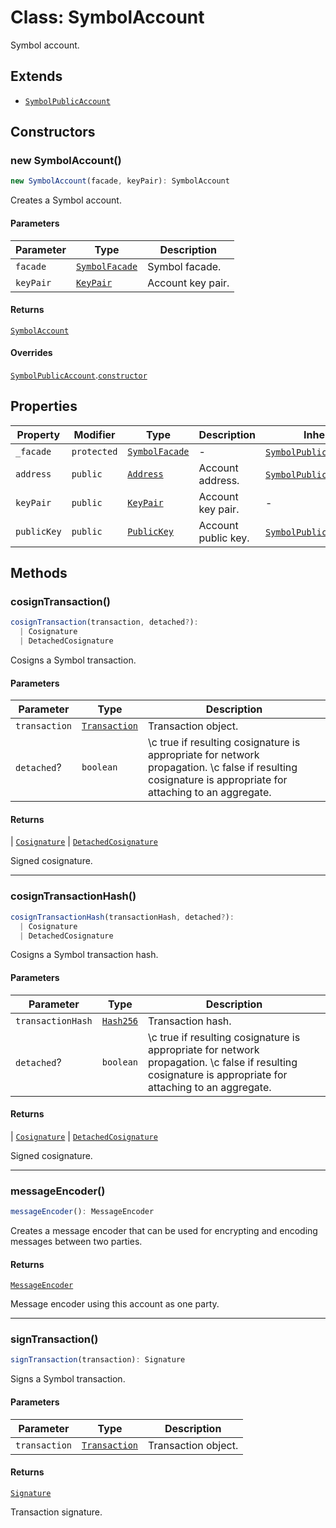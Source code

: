 # Class: SymbolAccount

Symbol account.

## Extends

- [`SymbolPublicAccount`](SymbolPublicAccount.md)

## Constructors

### new SymbolAccount()

```ts
new SymbolAccount(facade, keyPair): SymbolAccount
```

Creates a Symbol account.

#### Parameters

| Parameter | Type | Description |
| ------ | ------ | ------ |
| `facade` | [`SymbolFacade`](SymbolFacade.md) | Symbol facade. |
| `keyPair` | [`KeyPair`](KeyPair.md) | Account key pair. |

#### Returns

[`SymbolAccount`](SymbolAccount.md)

#### Overrides

[`SymbolPublicAccount`](SymbolPublicAccount.md).[`constructor`](SymbolPublicAccount.md#constructors)

## Properties

| Property | Modifier | Type | Description | Inherited from |
| ------ | ------ | ------ | ------ | ------ |
| <a id="_facade"></a> `_facade` | `protected` | [`SymbolFacade`](SymbolFacade.md) | - | [`SymbolPublicAccount`](SymbolPublicAccount.md).[`_facade`](SymbolPublicAccount.md#_facade) |
| <a id="address"></a> `address` | `public` | [`Address`](Address.md) | Account address. | [`SymbolPublicAccount`](SymbolPublicAccount.md).[`address`](SymbolPublicAccount.md#address) |
| <a id="keypair-1"></a> `keyPair` | `public` | [`KeyPair`](KeyPair.md) | Account key pair. | - |
| <a id="publickey"></a> `publicKey` | `public` | [`PublicKey`](../../core/classes/PublicKey.md) | Account public key. | [`SymbolPublicAccount`](SymbolPublicAccount.md).[`publicKey`](SymbolPublicAccount.md#publickey-1) |

## Methods

### cosignTransaction()

```ts
cosignTransaction(transaction, detached?): 
  | Cosignature
  | DetachedCosignature
```

Cosigns a Symbol transaction.

#### Parameters

| Parameter | Type | Description |
| ------ | ------ | ------ |
| `transaction` | [`Transaction`](../namespaces/models/classes/Transaction.md) | Transaction object. |
| `detached`? | `boolean` | \c true if resulting cosignature is appropriate for network propagation. \c false if resulting cosignature is appropriate for attaching to an aggregate. |

#### Returns

  \| [`Cosignature`](../namespaces/models/classes/Cosignature.md)
  \| [`DetachedCosignature`](../namespaces/models/classes/DetachedCosignature.md)

Signed cosignature.

***

### cosignTransactionHash()

```ts
cosignTransactionHash(transactionHash, detached?): 
  | Cosignature
  | DetachedCosignature
```

Cosigns a Symbol transaction hash.

#### Parameters

| Parameter | Type | Description |
| ------ | ------ | ------ |
| `transactionHash` | [`Hash256`](../../core/classes/Hash256.md) | Transaction hash. |
| `detached`? | `boolean` | \c true if resulting cosignature is appropriate for network propagation. \c false if resulting cosignature is appropriate for attaching to an aggregate. |

#### Returns

  \| [`Cosignature`](../namespaces/models/classes/Cosignature.md)
  \| [`DetachedCosignature`](../namespaces/models/classes/DetachedCosignature.md)

Signed cosignature.

***

### messageEncoder()

```ts
messageEncoder(): MessageEncoder
```

Creates a message encoder that can be used for encrypting and encoding messages between two parties.

#### Returns

[`MessageEncoder`](MessageEncoder.md)

Message encoder using this account as one party.

***

### signTransaction()

```ts
signTransaction(transaction): Signature
```

Signs a Symbol transaction.

#### Parameters

| Parameter | Type | Description |
| ------ | ------ | ------ |
| `transaction` | [`Transaction`](../namespaces/models/classes/Transaction.md) | Transaction object. |

#### Returns

[`Signature`](../../core/classes/Signature.md)

Transaction signature.
